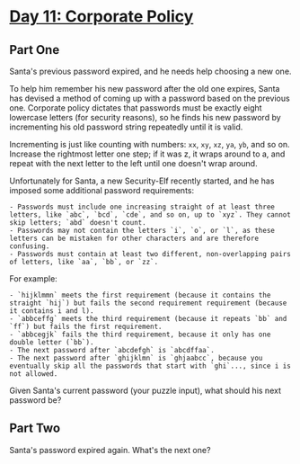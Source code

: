 [Day 11: Corporate Policy](http://adventofcode.com/day/11)
=========================

Part One
--------

Santa's previous password expired, and he needs help choosing a new one.

To help him remember his new password after the old one expires, Santa has devised a method of coming up with a password based on the previous one. Corporate policy dictates that passwords must be exactly eight lowercase letters (for security reasons), so he finds his new password by incrementing his old password string repeatedly until it is valid.

Incrementing is just like counting with numbers: `xx`, `xy`, `xz`, `ya`, `yb`, and so on. Increase the rightmost letter one step; if it was z, it wraps around to a, and repeat with the next letter to the left until one doesn't wrap around.

Unfortunately for Santa, a new Security-Elf recently started, and he has imposed some additional password requirements:

    - Passwords must include one increasing straight of at least three letters, like `abc`, `bcd`, `cde`, and so on, up to `xyz`. They cannot skip letters; `abd` doesn't count.
    - Passwords may not contain the letters `i`, `o`, or `l`, as these letters can be mistaken for other characters and are therefore confusing.
    - Passwords must contain at least two different, non-overlapping pairs of letters, like `aa`, `bb`, or `zz`.

For example:

    - `hijklmmn` meets the first requirement (because it contains the straight `hij`) but fails the second requirement requirement (because it contains i and l).
    - `abbceffg` meets the third requirement (because it repeats `bb` and `ff`) but fails the first requirement.
    - `abbcegjk` fails the third requirement, because it only has one double letter (`bb`).
    - The next password after `abcdefgh` is `abcdffaa`.
    - The next password after `ghijklmn` is `ghjaabcc`, because you eventually skip all the passwords that start with `ghi`..., since i is not allowed.

Given Santa's current password (your puzzle input), what should his next password be?

Part Two
--------

Santa's password expired again. What's the next one?
